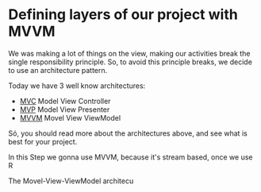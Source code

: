 # Defining layers of our project with MVVM

We was making a lot of things on the view, making our activities break the single responsibility principle. So, to avoid this principle breaks, we decide to use  an architecture pattern.

Today we have 3 well know architectures:
- [MVC](https://medium.com/upday-devs/android-architecture-patterns-part-1-model-view-controller-3baecef5f2b6)	Model View Controller
-	[MVP](https://medium.com/upday-devs/android-architecture-patterns-part-2-model-view-presenter-8a6faaae14a5) Model View Presenter
-	[MVVM](https://medium.com/upday-devs/android-architecture-patterns-part-3-model-view-viewmodel-e7eeee76b73b) Movel View ViewModel

Só, you should read more about the architectures above, and see what is best for your project. 

In this Step we gonna use MVVM, because it's stream based, once we use R

The Movel-View-ViewModel architecu


<!--stackedit_data:
eyJoaXN0b3J5IjpbMTMyMTk0ODU5MCwyODA3ODg4MzldfQ==
-->